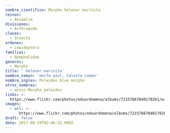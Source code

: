 ```yaml
---
nombre_cientifico: Morpho helenor marinita
reinos:
  - Animalia
divisiones:
  - Arthropoda
clases:
  - Insecta
ordenes:
  - Lepidoptera
familias:
  - Nymphalidae
generos:
  - Morpho
title: ' helenor marinita'
nombre_comun: 'morfo azul, Celeste común'
nombre_ingles: Peleides blue morpho
otros_nombres:
  - antes Morpho peleides
links: >-
  https://www.flickr.com/photos/eduardomena/albums/72157667840178261/with/32252193644/
images:
  - url: >-
      https://www.flickr.com/photos/eduardomena/albums/72157667840178261/with/32252193644/
draft: false
date: 2017-08-19T02:46:32.000Z
---
```


